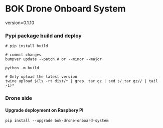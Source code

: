 # BOK Drone Onboard System
version=0.1.10


### Pypi package build and deploy
    # pip install build

    # commit changes
    bumpver update --patch # or --minor --major

    python -m build

    # Only upload the latest version
    twine upload $(ls -rt dist/* | grep .tar.gz | sed s/.tar.gz// | tail -1)*


### Drone side
#### Upgrade deployment on Raspbery PI

    pip install --upgrade bok-drone-onboard-system


